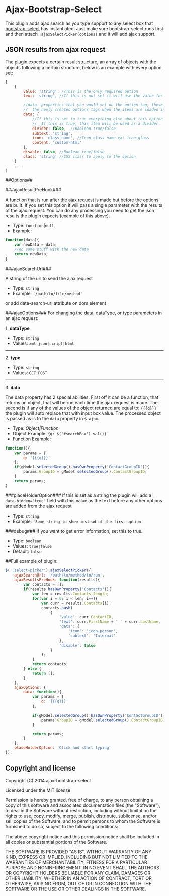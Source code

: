Ajax-Bootstrap-Select
=====================

This plugin adds ajax search as you type support to any select box that [bootstrap-select](https://github.com/silviomoreto/bootstrap-select) has instantiated.  Just make sure bootstrap-select runs first and then attach `.ajaxSelectPicker(options)` and it will add ajax support.

## JSON results from ajax request ##

The plugin expects a certain result structure, an array of objects with the objects following a certain structure, below is an example with every option set:

```js
[
	{
		value: 'string', //This is the only required option
		text: 'string', //If this is not set it will use the value for the text

		//data- properties that you would set on the option tag, these will be set on
        //  the newly created options tags when the items are loaded in
		data: {
			//If this is set to true everything else about this option will be ignored.
            //  If this is true, this item will be used as a divider.
			divider: false,  //Boolean true/false
			subtext: 'string',
			icon: 'class-name', //Icon class name ex: icon-glass
			content: 'custom-html'
		},
		disable: false, //Boolean true/false
		class: 'string' //CSS class to apply to the option
	}
	....
]
```

##Options##

###ajaxResultPreHook###

A function that is run after the ajax request is made but before the options are built.  If you set this option it will pass a single parameter with the results of the ajax request.  You can do any processing you need to get the json results the plugin expects (example of this above).

* Type: `function`|`null`
* Example: 

```js
function(data){
    var newData = data;
    //do some stuff with the new data
    return newData;
}
```

###ajaxSearchUrl###

A string of the url to send the ajax request

* Type: `string`
* Example: `'/path/to/file/method'`
 
 or add data-search-url attribute on dom element

###ajaxOptions###
For changing the data, dataType, or type parameters in an ajax request:

1\. **dataType**

* Type: `string`
* Values: `xml|json|script|html`

***

2\. **type**

* Type: `string`
* Values: `GET|POST`

*** 

3\. **data**

The data property has 2 special abilities.  First off it can be a function, that returns an object, that will be run each time the ajax request is made.  The second is if any of the values of the object returned are equal to: `{{{q}}}` the plugin will auto replace that with input box value.  The processed object is passed as is to the `data` property in `$.ajax`.

* Type: *Object|Function*
* Object Example: `{q: $('#searchBox').val()}`
* Function Example: 

```js
function(){
    var params = {
        q: '{{{q}}}'
    };
    if(gModel.selectedGroup().hasOwnProperty('ContactGroupID')){
        params.GroupID = gModel.selectedGroup().ContactGroupID;
    }
    return params;
}
```
###placeHolderOption###
If this is set as a string the plugin will add a `data-hidden="true"` field with this value as the text before any other options are added from the ajax request

* Type: `string`
* Example: `'Some string to show instead of the first option'`

###debug###
If you want to get error information, set this to true.

* Type: `boolean`
* Values: `true|false`
* Default: `false`

##Full example of plugin:

```js
$('.select-picker').ajaxSelectPicker({
    ajaxSearchUrl: '/path/to/method/to/run',
    ajaxResultsPreHook: function(results){
        var contacts = [];
        if(results.hasOwnProperty('Contacts')){
            var len = results.Contacts.length;
            for(var i = 0; i < len; i++){
                var curr = results.Contacts[i];
                contacts.push(
                    {
                        'value': curr.ContactID, 
                        'text': curr.FirstName + ' ' + curr.LastName,
                        'data': {
                            'icon': 'icon-person',
                            'subtext': 'Internal'
                        },
                        'disable': false
                    }
                );
            }
            return contacts;
        } else {
            return [];
        }
    },
    ajaxOptions: {
        data: function(){
            var params = {
                q: '{{{q}}}'
            };

            if(gModel.selectedGroup().hasOwnProperty('ContactGroupID')){
                params.GroupID = gModel.selectedGroup().ContactGroupID;
            }

            return params;
        }
    },
    placeHolderOption: 'Click and start typing'
});
```

## Copyright and license

Copyright (C) 2014 ajax-bootstrap-select

Licensed under the MIT license.

Permission is hereby granted, free of charge, to any person obtaining a copy of this software and associated documentation files (the "Software"), to deal in the Software without restriction, including without limitation the rights to use, copy, modify, merge, publish, distribute, sublicense, and/or sell copies of the Software, and to permit persons to whom the Software is furnished to do so, subject to the following conditions:

The above copyright notice and this permission notice shall be included in all copies or substantial portions of the Software.

THE SOFTWARE IS PROVIDED "AS IS", WITHOUT WARRANTY OF ANY KIND, EXPRESS OR IMPLIED, INCLUDING BUT NOT LIMITED TO THE WARRANTIES OF MERCHANTABILITY, FITNESS FOR A PARTICULAR PURPOSE AND NONINFRINGEMENT. IN NO EVENT SHALL THE AUTHORS OR COPYRIGHT HOLDERS BE LIABLE FOR ANY CLAIM, DAMAGES OR OTHER LIABILITY, WHETHER IN AN ACTION OF CONTRACT, TORT OR OTHERWISE, ARISING FROM, OUT OF OR IN CONNECTION WITH THE SOFTWARE OR THE USE OR OTHER DEALINGS IN THE SOFTWARE.
